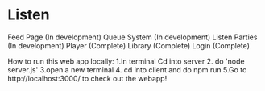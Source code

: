 # Listen
Feed Page (In development)
Queue System (In development)
Listen Parties (In development)
Player (Complete)
Library (Complete)
Login (Complete)

How to run this web app locally:
1.In terminal Cd into server
2. do 'node server.js'
3.open a new terminal
4. cd into client and do npm run
5.Go to http://localhost:3000/ to check out the webapp!
